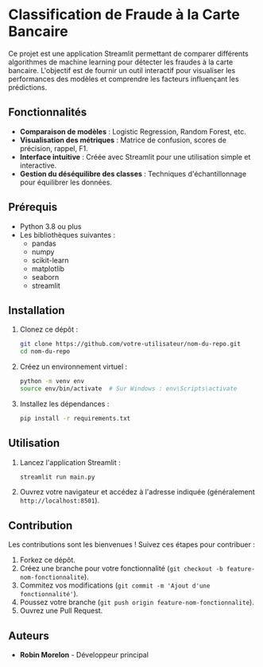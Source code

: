# Classification de Fraude à la Carte Bancaire

Ce projet est une application Streamlit permettant de comparer différents algorithmes de machine learning pour détecter les fraudes à la carte bancaire. L'objectif est de fournir un outil interactif pour visualiser les performances des modèles et comprendre les facteurs influençant les prédictions.

## Fonctionnalités

- **Comparaison de modèles** : Logistic Regression, Random Forest, etc.
- **Visualisation des métriques** : Matrice de confusion, scores de précision, rappel, F1.
- **Interface intuitive** : Créée avec Streamlit pour une utilisation simple et interactive.
- **Gestion du déséquilibre des classes** : Techniques d'échantillonnage pour équilibrer les données.


## Prérequis

- Python 3.8 ou plus
- Les bibliothèques suivantes :
  - pandas
  - numpy
  - scikit-learn
  - matplotlib
  - seaborn
  - streamlit

## Installation

1. Clonez ce dépôt :
   ```bash
   git clone https://github.com/votre-utilisateur/nom-du-repo.git
   cd nom-du-repo
   ```

2. Créez un environnement virtuel :
   ```bash
   python -m venv env
   source env/bin/activate  # Sur Windows : env\Scripts\activate
   ```

3. Installez les dépendances :
   ```bash
   pip install -r requirements.txt
   ```

## Utilisation

1. Lancez l'application Streamlit :
   ```bash
   streamlit run main.py
   ```

2. Ouvrez votre navigateur et accédez à l'adresse indiquée (généralement `http://localhost:8501`).


## Contribution

Les contributions sont les bienvenues ! Suivez ces étapes pour contribuer :
1. Forkez ce dépôt.
2. Créez une branche pour votre fonctionnalité (`git checkout -b feature-nom-fonctionnalite`).
3. Commitez vos modifications (`git commit -m 'Ajout d'une fonctionnalité'`).
4. Poussez votre branche (`git push origin feature-nom-fonctionnalite`).
5. Ouvrez une Pull Request.

## Auteurs

- **Robin Morelon** - Développeur principal


